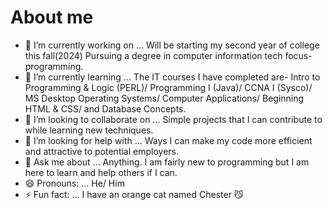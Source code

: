 # About me

- 🔭 I’m currently working on ... Will be starting my second year of college this fall(2024) Pursuing a degree in computer information tech focus-programming.
- 🌱 I’m currently learning ... The IT courses I have completed are- Intro to Programming & Logic (PERL)/ Programming I (Java)/ CCNA I (Sysco)/ MS Desktop Operating Systems/ Computer Applications/ Beginning HTML & CSS/ and Database Concepts.
- 👯 I’m looking to collaborate on ... Simple projects that I can contribute to while learning new techniques.
- 🤔 I’m looking for help with ... Ways I can make my code more efficient and attractive to potential employers.
- 💬 Ask me about ... Anything. I am fairly new to programming but I am here to learn and help others if I can.
- 😄 Pronouns: ...  He/ Him
- ⚡ Fun fact: ... I have an orange cat named Chester 😼

